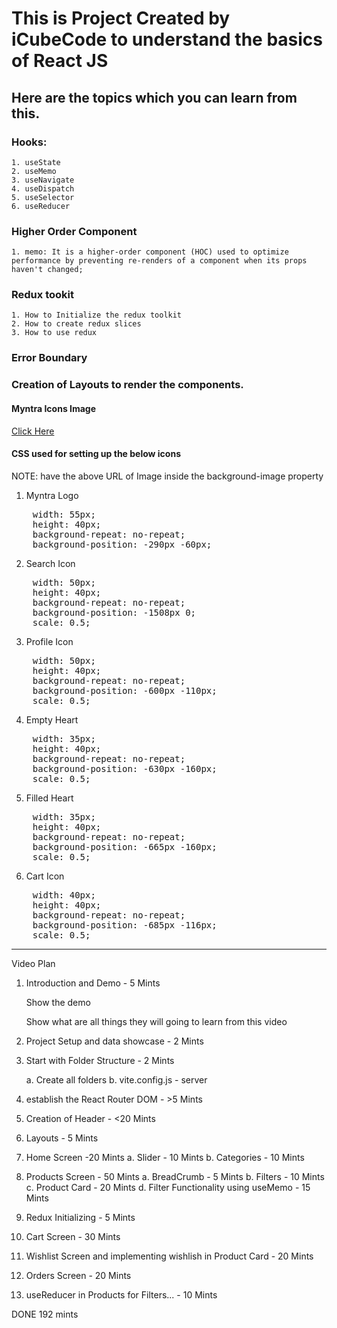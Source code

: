 # This is Project Created by iCubeCode to understand the basics of React JS

## Here are the topics which you can learn from this.

### Hooks:
    1. useState
    2. useMemo
    3. useNavigate
    4. useDispatch
    5. useSelector
    6. useReducer


### Higher Order Component

    1. memo: It is a higher-order component (HOC) used to optimize performance by preventing re-renders of a component when its props haven't changed;

### Redux tookit
    1. How to Initialize the redux toolkit
    2. How to create redux slices
    3. How to use redux

### Error Boundary

### Creation of Layouts to render the components.




#### Myntra Icons Image

<a href="https://constant.myntassets.com/web/assets/img/MyntraWebSprite_27_01_2021.png">Click Here</a>


#### CSS used for setting up the below icons

NOTE: have the above URL of Image inside the background-image property

1. Myntra Logo

<pre>
    width: 55px;
    height: 40px;
    background-repeat: no-repeat;
    background-position: -290px -60px;
</pre>


2. Search Icon

<pre>
    width: 50px;
    height: 40px;
    background-repeat: no-repeat;
    background-position: -1508px 0;
    scale: 0.5;
</pre>

3. Profile Icon

<pre>
    width: 50px;
    height: 40px;
    background-repeat: no-repeat;
    background-position: -600px -110px;
    scale: 0.5;
</pre>


4. Empty Heart

<pre>
    width: 35px;
    height: 40px;
    background-repeat: no-repeat;
    background-position: -630px -160px;
    scale: 0.5;
</pre>


5. Filled Heart

<pre>
    width: 35px;
    height: 40px;
    background-repeat: no-repeat;
    background-position: -665px -160px;
    scale: 0.5;
</pre>


6. Cart Icon

<pre>
    width: 40px;
    height: 40px;
    background-repeat: no-repeat;
    background-position: -685px -116px;
    scale: 0.5;
</pre>


------------------------------------------



Video Plan

1. Introduction and Demo    - 5 Mints

    Show the demo

    Show what are all things they will going to learn from this video


2. Project Setup and data showcase - 2 Mints

3. Start with Folder Structure - 2 Mints

    a. Create all folders
    b. vite.config.js - server

4. establish the React Router DOM - >5 Mints

5. Creation of Header - <20 Mints

6. Layouts - 5 Mints

7. Home Screen -20 Mints 
    a. Slider  - 10 Mints
    b. Categories - 10 Mints

8. Products Screen - 50 Mints
    a. BreadCrumb - 5 Mints
    b. Filters - 10 Mints
    c. Product Card - 20 Mints
    d. Filter Functionality using useMemo - 15 Mints

9. Redux Initializing - 5 Mints

10. Cart Screen - 30 Mints

11. Wishlist Screen and implementing wishlish in Product Card - 20 Mints

12. Orders Screen - 20 Mints

13. useReducer in Products for Filters... - 10 Mints


DONE 192 mints 

